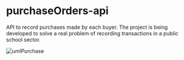 # purchaseOrders-api
API to record purchases made by each buyer. The project is being developed to solve a real problem of recording transactions in a public school sector.


![umlPurchase](https://github.com/miriafassarella/purchaseOrders-api/assets/43910212/86c0b46c-4fd4-480d-a283-ff441308a7ce)
